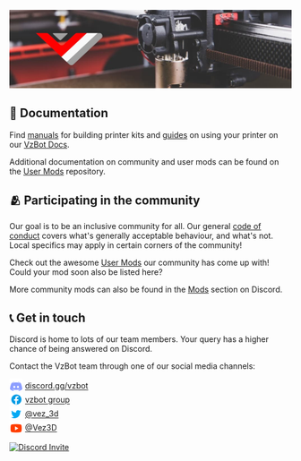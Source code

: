 ![VzBot prototype printhead](/profile/banner.jpg)

## 📖 Documentation

Find [manuals](https://docs.vzbot.org/manuals/) for building printer kits and [guides](https://docs.vzbot.org/general/misc-info/) on using your printer on our [VzBot Docs](https://docs.vzbot.org/).

Additional documentation on community and user mods can be found on the [User Mods](https://github.com/VzBoT3D/VzBoT-UserMods) repository.

## 🫂 Participating in the community

Our goal is to be an inclusive community for all. Our general [code of conduct](/code-of-conduct.md) covers what's generally acceptable behaviour, and what's not. Local specifics may apply in certain corners of the community!

Check out the awesome [User Mods](https://github.com/VzBoT3D/VzBoT-UserMods#mods) our community has come up with! Could your mod soon also be listed here?

More community mods can also be found in the [Mods](https://discordapp.com/channels/829828765512106054/1019188485174865920) section on Discord.

## 📞 Get in touch

Discord is home to lots of our team members. Your query has a higher chance of being answered on Discord.

Contact the VzBot team through one of our social media channels:

<sub>![discord](/profile/discord-24.png)</sub> [discord.gg/vzbot](https://discord.gg/vzbot)  
<sub>![facebook](/profile/facebook-24.png)</sub> [vzbot group](https://m.facebook.com/groups/vzbot/)  
<sub>![twitter](/profile/twitter-24.png)</sub> [@vez_3d](https://twitter.com/vez_3d)  
<sub>![youtube](/profile/youtube-24.png)</sub> [@Vez3D](https://www.youtube.com/@Vez3D)

[![Discord Invite](https://discordapp.com/api/guilds/829828765512106054/widget.png?style=banner2)](https://discord.gg/KWZWvCMxCq)
